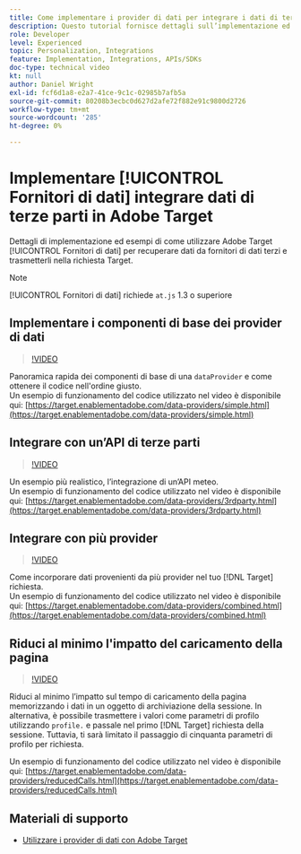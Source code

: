 ```yaml
---
title: Come implementare i provider di dati per integrare i dati di terze parti
description: Questo tutorial fornisce dettagli sull’implementazione ed esempi sull’utilizzo della funzione Fornitori di dati di Adobe Target per recuperare dati da fornitori di dati terzi e trasmetterli alla richiesta Target.
role: Developer
level: Experienced
topic: Personalization, Integrations
feature: Implementation, Integrations, APIs/SDKs
doc-type: technical video
kt: null
author: Daniel Wright
exl-id: fcf6d1a8-e2a7-41ce-9c1c-02985b7afb5a
source-git-commit: 80208b3ecbc0d627d2afe72f882e91c9800d2726
workflow-type: tm+mt
source-wordcount: '285'
ht-degree: 0%

---
```


# Implementare [!UICONTROL Fornitori di dati] integrare dati di terze parti in Adobe Target

Dettagli di implementazione ed esempi di come utilizzare Adobe Target [!UICONTROL Fornitori di dati] per recuperare dati da fornitori di dati terzi e trasmetterli nella richiesta Target.

>[!NOTE]
>
>[!UICONTROL Fornitori di dati] richiede `at.js` 1.3 o superiore

## Implementare i componenti di base dei provider di dati

>[!VIDEO](https://video.tv.adobe.com/v/22348/?quality=12)

Panoramica rapida dei componenti di base di una `dataProvider` e come ottenere il codice nell&#39;ordine giusto.\
Un esempio di funzionamento del codice utilizzato nel video è disponibile qui:
[https://target.enablementadobe.com/data-providers/simple.html](https://target.enablementadobe.com/data-providers/simple.html)

## Integrare con un’API di terze parti

>[!VIDEO](https://video.tv.adobe.com/v/22345/)

Un esempio più realistico, l’integrazione di un’API meteo.\
Un esempio di funzionamento del codice utilizzato nel video è disponibile qui:
[https://target.enablementadobe.com/data-providers/3rdparty.html](https://target.enablementadobe.com/data-providers/3rdparty.html)

## Integrare con più provider

>[!VIDEO](https://video.tv.adobe.com/v/22346/)

Come incorporare dati provenienti da più provider nel tuo [!DNL Target] richiesta.\
Un esempio di funzionamento del codice utilizzato nel video è disponibile qui:
[https://target.enablementadobe.com/data-providers/combined.html](https://target.enablementadobe.com/data-providers/combined.html)

## Riduci al minimo l&#39;impatto del caricamento della pagina

>[!VIDEO](https://video.tv.adobe.com/v/22347/)

Riduci al minimo l’impatto sul tempo di caricamento della pagina memorizzando i dati in un oggetto di archiviazione della sessione. In alternativa, è possibile trasmettere i valori come parametri di profilo utilizzando `profile.` e passale nel primo [!DNL Target] richiesta della sessione. Tuttavia, ti sarà limitato il passaggio di cinquanta parametri di profilo per richiesta.

Un esempio di funzionamento del codice utilizzato nel video è disponibile qui: [https://target.enablementadobe.com/data-providers/reducedCalls.html](https://target.enablementadobe.com/data-providers/reducedCalls.html)

## Materiali di supporto

* [Utilizzare i provider di dati con Adobe Target](use-data-providers-to-integrate-third-party-data.md)

